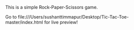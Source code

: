 This is a simple Rock-Paper-Scissors game.

Go to file:///Users/sushanttimmapur/Desktop/Tic-Tac-Toe-master/index.html for live preview!
